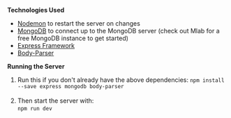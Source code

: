**Technologies Used**
* [Nodemon](https://nodemon.io/) to restart the server on changes
* [MongoDB](https://www.npmjs.com/package/mongodb) to connect up to the MongoDB server (check out Mlab for a free MongoDB instance to get started)
* [Express Framework](https://expressjs.com/)
* [Body-Parser](https://www.npmjs.com/package/body-parser)

**Running the Server**

1. Run this if you don't already have the above dependencies:
`npm install --save express mongodb body-parser`<br/><br/>
2. Then start the server with:<br/>
`npm run dev`